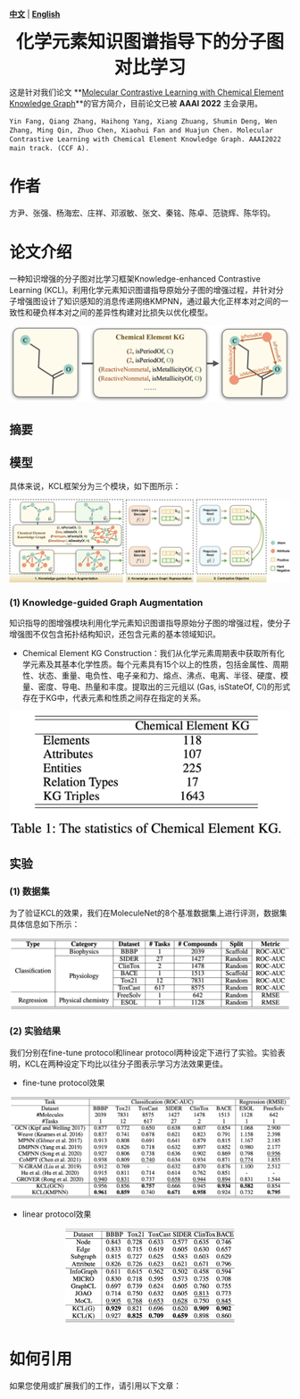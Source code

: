 [**中文**](https://github.com/ZJU-Fangyin/KCL/blob/main/README_CN.md) | [**English**](https://github.com/ZJU-Fangyin/KCL/blob/main/README.md)

<p align="center">
  	<font size=6><strong>化学元素知识图谱指导下的分子图对比学习</strong></font>
</p>

这是针对我们论文 **[Molecular Contrastive Learning with Chemical Element Knowledge Graph](https://arxiv.org/abs/2112.00544)**的官方简介，目前论文已被 **AAAI 2022** 主会录用。
```
Yin Fang, Qiang Zhang, Haihong Yang, Xiang Zhuang, Shumin Deng, Wen Zhang, Ming Qin, Zhuo Chen, Xiaohui Fan and Huajun Chen. Molecular Contrastive Learning with Chemical Element Knowledge Graph. AAAI2022 main track. (CCF A). 
```


# 作者
方尹、张强、杨海宏、庄祥、邓淑敏、张文、秦铭、陈卓、范骁辉、陈华钧。


# 论文介绍
一种知识增强的分子图对比学习框架Knowledge-enhanced Contrastive Learning (KCL)。利用化学元素知识图谱指导原始分子图的增强过程，并针对分子增强图设计了知识感知的消息传递网络KMPNN，通过最大化正样本对之间的一致性和硬负样本对之间的差异性构建对比损失以优化模型。
<div align=center><img src="./fig/intro.png" style="zoom:80%;" />
</div>

## 摘要

## 模型
具体来说，KCL框架分为三个模块，如下图所示：
<div align=center><img src="./fig/overview.png" style="zoom:100%;" />
</div>

### (1) Knowledge-guided Graph Augmentation

知识指导的图增强模块利用化学元素知识图谱指导原始分子图的增强过程，使分子增强图不仅包含拓扑结构知识，还包含元素的基本领域知识。

* Chemical Element KG Construction：我们从化学元素周期表中获取所有化学元素及其基本化学性质。每个元素具有15个以上的性质，包括金属性、周期性、状态、重量、电负性、电子亲和力、熔点、沸点、电离、半径、硬度、模量、密度、导电、热量和丰度。提取出的三元组以 (Gas, isStateOf, Cl)的形式存在于KG中，代表元素和性质之间存在指定的关系。

<div align=center><img src="./fig/KGstat.png" style="zoom:100%;" />
</div>



## 实验
### (1) 数据集
为了验证KCL的效果，我们在MoleculeNet的8个基准数据集上进行评测，数据集具体信息如下所示：
<div align=center><img src="./fig/datainfo.png" style="zoom:60%;" />
</div>

### (2) 实验结果
我们分别在fine-tune protocol和linear protocol两种设定下进行了实验。实验表明，KCL在两种设定下均比以往分子图表示学习方法效果更佳。

* fine-tune protocol效果
<div align=center><img src="./fig/fine-tune_protocol.png" style="zoom:100%;" />
</div>

* linear protocol效果
<div align=center><img src="./fig/linear_protocol.png" style="zoom:30%;" />
</div>

# 如何引用
如果您使用或扩展我们的工作，请引用以下文章：

```

```
